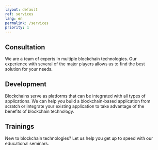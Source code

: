 ```yaml
---
layout: default
ref: services
lang: en
permalink: /services
priority: 1
---
```


## Consultation

We are a team of experts in multiple blockchain technologies. Our
experience with several of the major players allows us to find the best
solution for your needs.

## Development

Blockchains serve as platforms that can be integrated with all types
of applications. We can help you build a blockchain-based application
from scratch or integrate your existing application to take advantage of
the benefits of blockchain technology.

## Trainings

New to blockchain technologies? Let us help you get up to speed with our
educational seminars.
